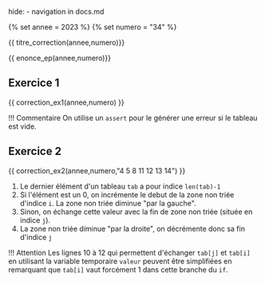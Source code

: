 hide: - navigation  in docs.md

{% set annee = 2023 %}
{% set numero = "34" %}


{{ titre_correction(annee,numero)}}

{{ enonce_ep(annee,numero)}}
 

## Exercice 1

{{ correction_ex1(annee,numero) }}

!!! Commentaire
    On utilise un `assert` pour le générer une erreur si le tableau est vide.


## Exercice 2 
{{ correction_ex2(annee,numero,"4 5 8 11 12 13 14") }}

1. Le dernier élément d'un tableau `tab` a pour indice `len(tab)-1`
2. Si l'élément est un 0, on incrémente le debut de la zone non triée d'indice `i`. La zone non triée diminue "par la gauche".
3. Sinon, on échange cette valeur avec la fin de zone non triée (située en indice `j`).
4. La zone non triée diminue "par la droite", on décrémente donc sa fin d'indice `j`

!!! Attention
    Les lignes 10 à 12 qui permettent d'échanger `tab[j]` et `tab[i]` en utilisant la variable temporaire `valeur` peuvent être simplifiées en remarquant que `tab[i]` vaut forcément 1 dans cette branche du `if`.
    